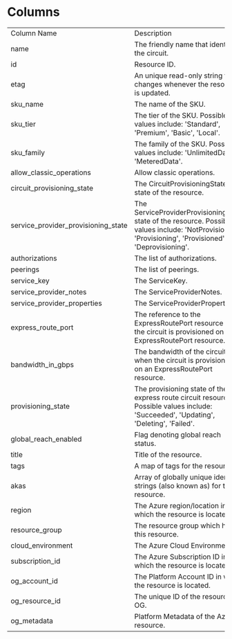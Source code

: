 # Columns  

<table>
	<tr><td>Column Name</td><td>Description</td></tr>
	<tr><td>name</td><td>The friendly name that identifies the circuit.</td></tr>
	<tr><td>id</td><td>Resource ID.</td></tr>
	<tr><td>etag</td><td>An unique read-only string that changes whenever the resource is updated.</td></tr>
	<tr><td>sku_name</td><td>The name of the SKU.</td></tr>
	<tr><td>sku_tier</td><td>The tier of the SKU. Possible values include: &#39;Standard&#39;, &#39;Premium&#39;, &#39;Basic&#39;, &#39;Local&#39;.</td></tr>
	<tr><td>sku_family</td><td>The family of the SKU. Possible values include: &#39;UnlimitedData&#39;, &#39;MeteredData&#39;.</td></tr>
	<tr><td>allow_classic_operations</td><td>Allow classic operations.</td></tr>
	<tr><td>circuit_provisioning_state</td><td>The CircuitProvisioningState state of the resource.</td></tr>
	<tr><td>service_provider_provisioning_state</td><td>The ServiceProviderProvisioningState state of the resource. Possible values include: &#39;NotProvisioned&#39;, &#39;Provisioning&#39;, &#39;Provisioned&#39;, &#39;Deprovisioning&#39;.</td></tr>
	<tr><td>authorizations</td><td>The list of authorizations.</td></tr>
	<tr><td>peerings</td><td>The list of peerings.</td></tr>
	<tr><td>service_key</td><td>The ServiceKey.</td></tr>
	<tr><td>service_provider_notes</td><td>The ServiceProviderNotes.</td></tr>
	<tr><td>service_provider_properties</td><td>The ServiceProviderProperties.</td></tr>
	<tr><td>express_route_port</td><td>The reference to the ExpressRoutePort resource when the circuit is provisioned on an ExpressRoutePort resource.</td></tr>
	<tr><td>bandwidth_in_gbps</td><td>The bandwidth of the circuit when the circuit is provisioned on an ExpressRoutePort resource.</td></tr>
	<tr><td>provisioning_state</td><td>The provisioning state of the express route circuit resource. Possible values include: &#39;Succeeded&#39;, &#39;Updating&#39;, &#39;Deleting&#39;, &#39;Failed&#39;.</td></tr>
	<tr><td>global_reach_enabled</td><td>Flag denoting global reach status.</td></tr>
	<tr><td>title</td><td>Title of the resource.</td></tr>
	<tr><td>tags</td><td>A map of tags for the resource.</td></tr>
	<tr><td>akas</td><td>Array of globally unique identifier strings (also known as) for the resource.</td></tr>
	<tr><td>region</td><td>The Azure region/location in which the resource is located.</td></tr>
	<tr><td>resource_group</td><td>The resource group which holds this resource.</td></tr>
	<tr><td>cloud_environment</td><td>The Azure Cloud Environment.</td></tr>
	<tr><td>subscription_id</td><td>The Azure Subscription ID in which the resource is located.</td></tr>
	<tr><td>og_account_id</td><td>The Platform Account ID in which the resource is located.</td></tr>
	<tr><td>og_resource_id</td><td>The unique ID of the resource in OG.</td></tr>
	<tr><td>og_metadata</td><td>Platform Metadata of the Azure resource.</td></tr>
</table>